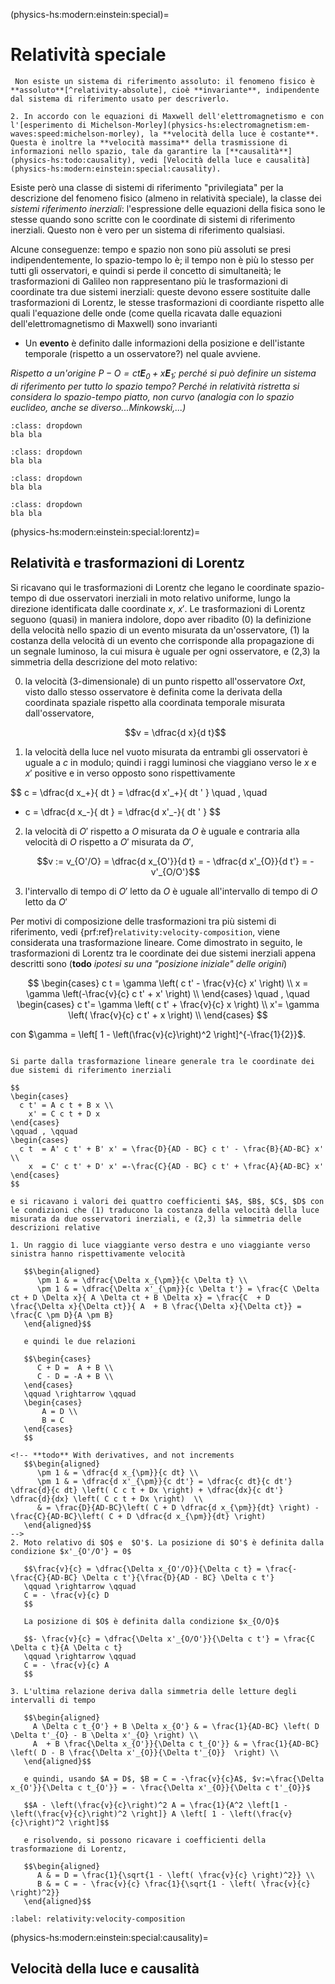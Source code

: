(physics-hs:modern:einstein:special)=
# Relatività speciale

```{prf:axiom} Invarianza delle leggi fisiche
 Non esiste un sistema di riferimento assoluto: il fenomeno fisico è **assoluto**[^relativity-absolute], cioè **invariante**, indipendente dal sistema di riferimento usato per descriverlo.
```
```{prf:axiom} Costanza della velocità della luce
2. In accordo con le equazioni di Maxwell dell'elettromagnetismo e con l'[esperimento di Michelson-Morley](physics-hs:electromagnetism:em-waves:speed:michelson-morley), la **velocità della luce è costante**. Questa è inoltre la **velocità massima** della trasmissione di informazioni nello spazio, tale da garantire la [**causalità**](physics-hs:todo:causality), vedi [Velocità della luce e causalità](physics-hs:modern:einstein:special:causality).
```

[^relativity-absolute]: A dispetto del nome della teoria, "relatività", e delle vaccate che si sentono "tutto è relativo, come diceva Einstein", la teoria della relatività è un trionfo, il trionfo definitivo, dell'assolutismo: i fenomeni fisici sono indipendenti da chi li osserva, in matematichese sono indipendenti dal sistema di coordinate usato per descrivere il fenomeno; le equazioni della fisica devono quindi essere scritte con oggetti matematici che rispecchiano questa invarianza, i tensori. 
Le equazioni che governano la natura sono invarianti alla scelta del sistema di riferimento usato per descriverle o, detto altrimenti, un fenomeno fisico non dipende da chi lo osserva (almeno se questa osservazione non interagisce con il fenomeno stesso, come succede in meccanica quantistica, vedi[QM:Misura](physics-hs:modern:quantum:basics:measurements), [QM:Indeterminazione di Heisenberg](physics-hs:modern:quantum:basics:uncertainty)).

Esiste però una classe di sistemi di riferimento "privilegiata" per la descrizione del fenomeno fisico (almeno in relatività speciale), la classe dei *sistemi riferimento inerziali*: l'espressione delle equazioni della fisica sono le stesse quando sono scritte con le coordinate di sistemi di riferimento inerziali. Questo non è vero per un sistema di riferimento qualsiasi.

Alcune conseguenze: tempo e spazio non sono più assoluti se presi indipendentemente, lo spazio-tempo lo è; il tempo non è più lo stesso per tutti gli osservatori, e quindi si perde il concetto di simultaneità; le trasformazioni di Galileo non rappresentano più le trasformazioni di coordinate tra due sistemi inerziali: queste devono essere sostituite dalle trasformazioni di Lorentz, le stesse trasformazioni di coordiante rispetto alle quali l'equazione delle onde (come quella ricavata dalle equazioni dell'elettromagnetismo di Maxwell) sono invarianti

- Un **evento** è definito dalle informazioni della posizione e dell'istante temporale (rispetto a un osservatore?) nel quale avviene.

*Rispetto a un'origine $P - O = ct \mathbf{E}_0 + x \mathbf{E}_1$; perché si può definire un sistema di riferimento per tutto lo spazio tempo? Perché in relatività ristretta si considera lo spazio-tempo piatto, non curvo (analogia con lo spazio euclideo, anche se diverso...Minkowski,...)*

```{admonition} FitzGerald
:class: dropdown
bla bla
```

```{admonition} Lorentz
:class: dropdown
bla bla
```

```{admonition} Poincaré
:class: dropdown
bla bla
```

```{admonition} Minkowski
:class: dropdown
bla bla
```

(physics-hs:modern:einstein:special:lorentz)=
## Relatività e trasformazioni di Lorentz

Si ricavano qui le trasformazioni di Lorentz che legano le coordinate spazio-tempo di due osservatori inerziali in moto relativo uniforme, lungo la direzione identificata dalle coordinate $x$, $x'$. Le trasformazioni di Lorentz seguono (quasi) in maniera indolore, dopo aver ribadito (0) la definizione della velocità nello spazio di un evento misurata da un'osservatore, (1) la costanza della velocità di un evento che corrisponde alla propagazione di un segnale luminoso, la cui misura è uguale per ogni osservatore, e (2,3) la simmetria della descrizione del moto relativo:

0. la velocità (3-dimensionale) di un punto rispetto all'osservatore $Oxt$, visto dallo stesso osservatore è definita come la derivata della coordinata spaziale rispetto alla coordinata temporale misurata dall'osservatore,

   $$v = \dfrac{d x}{d t}$$

1. la velocità della luce nel vuoto misurata da entrambi gli osservatori è uguale a $c$ in modulo; quindi i raggi luminosi che viaggiano verso le $x$ e $x'$ positive e in verso opposto sono rispettivamente

  $$
  c = \dfrac{d x_+}{ dt } = \dfrac{d x'_+}{ dt ' }
  \quad , \quad
  - c = \dfrac{d x_-}{ dt } = \dfrac{d x'_-}{ dt ' }
  $$

2. la velocità di $O'$ rispetto a $O$ misurata da $O$ è uguale e contraria alla velocità di $O$ rispetto a $O'$ misurata da $O'$,

   $$v := v_{O'/O} = \dfrac{d x_{O'}}{d t} = - \dfrac{d x'_{O}}{d t'} = - v'_{O/O'}$$

3. l'intervallo di tempo di $O'$ letto da $O$ è uguale all'intervallo di tempo di $O$ letto da $O'$

Per motivi di composizione delle trasformazioni tra più sistemi di riferimento, vedi {prf:ref}`relativity:velocity-composition`, viene considerata una trasformazione lineare. Come dimostrato in seguito, le trasformazioni di Lorentz tra le coordinate dei due sistemi inerziali appena descritti sono (**todo** *ipotesi su una "posizione iniziale" delle origini*)

$$
\begin{cases}
  c t = \gamma \left( c t' - \frac{v}{c} x' \right) \\
    x = \gamma \left(-\frac{v}{c} c t' + x' \right) \\
\end{cases}
\quad , \quad
\begin{cases}
  c t'= \gamma \left( c t' + \frac{v}{c} x  \right) \\
    x'= \gamma \left( \frac{v}{c} c t' + x  \right) \\
\end{cases}
$$

con $\gamma = \left[ 1 - \left(\frac{v}{c}\right)^2 \right]^{-\frac{1}{2}}$.


```{dropdown} Dimostrazione delle trasformazioni di Lorentz a partire dalle 3 osservazioni

Si parte dalla trasformazione lineare generale tra le coordinate dei due sistemi di riferimento inerziali

$$
\begin{cases}
  c t' = A c t + B x \\
    x' = C c t + D x
\end{cases}
\qquad , \qquad
\begin{cases}
  c t  = A' c t' + B' x' = \frac{D}{AD - BC} c t' - \frac{B}{AD-BC} x'  \\
    x  = C' c t' + D' x' =-\frac{C}{AD - BC} c t' + \frac{A}{AD-BC} x'  
\end{cases}
$$

e si ricavano i valori dei quattro coefficienti $A$, $B$, $C$, $D$ con le condizioni che (1) traducono la costanza della velocità della luce misurata da due osservatori inerziali, e (2,3) la simmetria delle descrizioni relative

1. Un raggio di luce viaggiante verso destra e uno viaggiante verso sinistra hanno rispettivamente velocità

   $$\begin{aligned}
      \pm 1 & = \dfrac{\Delta x_{\pm}}{c \Delta t} \\
      \pm 1 & = \dfrac{\Delta x'_{\pm}}{c \Delta t'} = \frac{C \Delta ct + D \Delta x}{ A \Delta ct + B \Delta x} = \frac{C  + D \frac{\Delta x}{\Delta ct}}{ A  + B \frac{\Delta x}{\Delta ct}} = \frac{C \pm D}{A \pm B}
   \end{aligned}$$

   e quindi le due relazioni

   $$\begin{cases}
      C + D =  A + B \\
      C - D = -A + B \\
   \end{cases}
   \qquad \rightarrow \qquad
   \begin{cases}
       A = D \\
       B = C
   \end{cases}
   $$

<!-- **todo** With derivatives, and not increments
   $$\begin{aligned}
      \pm 1 & = \dfrac{d x_{\pm}}{c dt} \\
      \pm 1 & = \dfrac{d x'_{\pm}}{c dt'} = \dfrac{c dt}{c dt'} \dfrac{d}{c dt} \left( C c t + Dx \right) + \dfrac{dx}{c dt'} \dfrac{d}{dx} \left( C c t + Dx \right)  \\
      & = \frac{D}{AD-BC}\left( C + D \dfrac{d x_{\pm}}{dt} \right) - \frac{C}{AD-BC}\left( C + D \dfrac{d x_{\pm}}{dt} \right)
   \end{aligned}$$
-->
2. Moto relativo di $O$ e  $O'$. La posizione di $O'$ è definita dalla condizione $x'_{O'/O'} = 0$

   $$\frac{v}{c} = \dfrac{\Delta x_{O'/O}}{\Delta c t} = \frac{-\frac{C}{AD-BC} \Delta c t'}{\frac{D}{AD - BC} \Delta c t'}
   \qquad \rightarrow \qquad
   C = - \frac{v}{c} D
   $$

   La posizione di $O$ è definita dalla condizione $x_{O/O}$

   $$- \frac{v}{c} = \dfrac{\Delta x'_{O/O'}}{\Delta c t'} = \frac{C \Delta c t}{A \Delta c t}
   \qquad \rightarrow \qquad
   C = - \frac{v}{c} A
   $$

3. L'ultima relazione deriva dalla simmetria delle letture degli intervalli di tempo

   $$\begin{aligned}
     A \Delta c t_{O'} + B \Delta x_{O'} & = \frac{1}{AD-BC} \left( D \Delta t'_{O} - B \Delta x'_{O} \right) \\
     A  + B \frac{\Delta x_{O'}}{\Delta c t_{O'}} & = \frac{1}{AD-BC} \left( D - B \frac{\Delta x'_{O}}{\Delta t'_{O}}  \right) \\
   \end{aligned}$$

   e quindi, usando $A = D$, $B = C = -\frac{v}{c}A$, $v:=\frac{\Delta x_{O'}}{\Delta c t_{O'}} = - \frac{\Delta x'_{O}}{\Delta c t'_{O}}$

   $$A - \left(\frac{v}{c}\right)^2 A = \frac{1}{A^2 \left[1 - \left(\frac{v}{c}\right)^2 \right]} A \left[ 1 - \left(\frac{v}{c}\right)^2 \right]$$

   e risolvendo, si possono ricavare i coefficienti della trasformazione di Lorentz,

   $$\begin{aligned}
      A & = D = \frac{1}{\sqrt{1 - \left( \frac{v}{c} \right)^2}} \\
      B & = C = - \frac{v}{c} \frac{1}{\sqrt{1 - \left( \frac{v}{c} \right)^2}} 
   \end{aligned}$$

```


```{prf:example} Trasformazione di coordinate tra 3 sistemi di riferimento e composizione delle velocità
:label: relativity:velocity-composition

```

(physics-hs:modern:einstein:special:causality)=
## Velocità della luce e causalità



